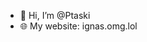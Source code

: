 - 👋 Hi, I’m @Ptaski
- 🌐 My website: ignas.omg.lol

<!---
Ptaski/Ptaski is a ✨ special ✨ repository because its `README.md` (this file) appears on your GitHub profile.
You can click the Preview link to take a look at your changes.
--->
